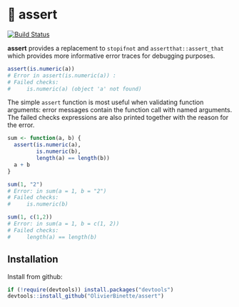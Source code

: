 # :eyes: assert

[![Build Status](https://travis-ci.org/OlivierBinette/assert.svg?branch=master)](https://travis-ci.org/OlivierBinette/assert)

**assert** provides a replacement to `stopifnot` and `assertthat::assert_that` which provides more informative error traces for debugging purposes. 

```r
assert(is.numeric(a))
# Error in assert(is.numeric(a)) : 
# Failed checks: 
#	  is.numeric(a)	(object 'a' not found)
```

The simple `assert` function is most useful when validating function arguments: error messages contain the function call with named arguments. The failed checks expressions are also printed together with the reason for the error.

```r
sum <- function(a, b) {
  assert(is.numeric(a),
         is.numeric(b),
         length(a) == length(b))
  a + b
}

sum(1, "2")
# Error: in sum(a = 1, b = "2")
# Failed checks: 
#	  is.numeric(b)

sum(1, c(1,2))
# Error: in sum(a = 1, b = c(1, 2))
# Failed checks: 
#	  length(a) == length(b)

```

## Installation

Install from github:

```r
if (!require(devtools)) install.packages("devtools")
devtools::install_github("OlivierBinette/assert")
```
